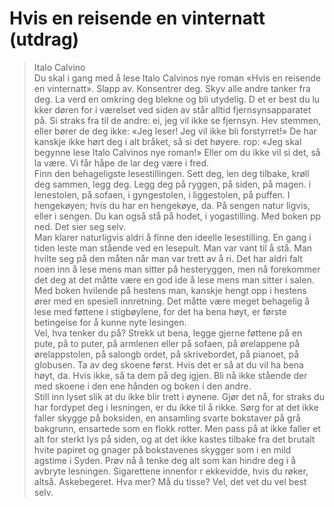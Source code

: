 # Hvis en reisende en vinternatt (utdrag)
> Italo Calvino
    
Du skal i gang med å lese Italo Calvinos nye roman «Hvis en reisende en vinternatt». Slapp av. Konsentrer deg. Skyv alle andre tanker fra deg. La verd en omkring deg blekne og bli utydelig. D et er best du lu kker døren for i værelset ved siden av står alltid fjernsynsapparatet på. Si straks fra til de andre: ei, jeg vil ikke se fjernsyn. Hev stemmen, eller bører de deg ikke: «Jeg leser! Jeg vil ikke bli forstyrret!» De har kanskje ikke hørt deg i alt bråket, så si det høyere. rop: «Jeg skal begynne lese Italo Calvinos nye roman!» Eller om du ikke vil si det, så la være. Vi får håpe de lar deg være i fred.
    
Finn den behageligste lesestillingen. Sett deg, len deg tilbake, krøll deg sammen, legg deg. Legg deg på ryggen, på siden, på magen. i lenestolen, på sofaen, i gyngestolen, i liggestolen, på puffen. I hengekøyen; hvis du har en hengekøye, da. På sengen natur ligvis, eller i sengen. Du kan også stå på hodet, i yogastilling. Med boken pp ned. Det sier seg selv.
    
Man klarer naturligvis aldri å finne den ideelle lesestilling. En gang i tiden leste man stående ved en lesepult. Man var vant til å stå. Man hvilte seg på den måten når man var trett av å ri. Det har aldri falt noen inn å lese mens man sitter på hesteryggen, men nå forekommer det deg at det måtte være en god ide å lese mens man sitter i salen. Med boken hvilende på hestens man, kanskje hengt opp i hestens ører med en spesiell innretning. Det måtte være meget behagelig å lese med føttene i stigbøylene, for det ha bena høyt, er første betingelse for å kunne nyte lesingen.
    
Vel, hva tenker du på? Strekk ut bena, legge gjerne føttene på en pute, på to puter, på armlenen eller på sofaen, på ørelappene på ørelappstolen, på salongb ordet, på skrivebordet, på pianoet, på globusen. Ta av deg skoene først. Hvis det er så at du vil ha bena høyt, da. Hvis ikke, så ta dem på deg igjen. Bli nå ikke stående der med skoene i den ene hånden og boken i den andre.
    
Still inn lyset slik at du ikke blir trett i øynene. Gjør det nå, for straks du har fordypet deg i lesningen, er du ikke til å rikke. Sørg for at det ikke faller skygge på boksiden, en ansamling svarte bokstaver på grå bakgrunn, ensartede som en flokk rotter. Men pass på at ikke faller et alt for sterkt lys på siden, og at det ikke kastes tilbake fra det brutalt hvite papiret og gnager på bokstavenes skygger som i en mild agstime i Syden. Prøv nå å tenke deg alt som kan hindre deg i å avbryte lesningen. Sigarettene innenfor r ekkevidde, hvis du røker,  altså. Askebegeret. Hva mer? Må du tisse? Vel, det vet du vel best selv.
